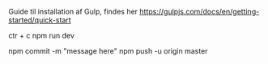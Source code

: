 Guide til installation af Gulp, findes her
https://gulpjs.com/docs/en/getting-started/quick-start

ctr + c
npm run dev

npm commit -m "message here"
npm push -u origin master